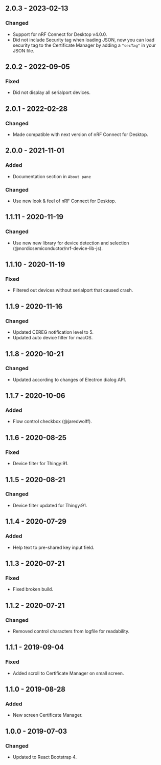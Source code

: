## 2.0.3 - 2023-02-13

### Changed

-   Support for nRF Connect for Desktop v4.0.0.
-   Did not include Security tag when loading JSON, now you can load security
    tag to the Certificate Manager by adding a `"secTag"` in your JSON file.

## 2.0.2 - 2022-09-05

### Fixed

-   Did not display all serialport devices.

## 2.0.1 - 2022-02-28

### Changed

-   Made compatible with next version of nRF Connect for Desktop.

## 2.0.0 - 2021-11-01

### Added

-   Documentation section in `About pane`

### Changed

-   Use new look & feel of nRF Connect for Desktop.

## 1.1.11 - 2020-11-19

### Changed

-   Use new new library for device detection and selection
    (@nordicsemiconductor/nrf-device-lib-js).

## 1.1.10 - 2020-11-19

### Fixed

-   Filtered out devices without serialport that caused crash.

## 1.1.9 - 2020-11-16

### Changed

-   Updated CEREG notification level to 5.
-   Updated auto device filter for macOS.

## 1.1.8 - 2020-10-21

### Changed

-   Updated according to changes of Electron dialog API.

## 1.1.7 - 2020-10-06

### Added

-   Flow control checkbox (@jaredwolff).

## 1.1.6 - 2020-08-25

### Fixed

-   Device filter for Thingy:91.

## 1.1.5 - 2020-08-21

### Changed

-   Device filter updated for Thingy:91.

## 1.1.4 - 2020-07-29

### Added

-   Help text to pre-shared key input field.

## 1.1.3 - 2020-07-21

### Fixed

-   Fixed broken build.

## 1.1.2 - 2020-07-21

### Changed

-   Removed control characters from logfile for readability.

## 1.1.1 - 2019-09-04

### Fixed

-   Added scroll to Certificate Manager on small screen.

## 1.1.0 - 2019-08-28

### Added

-   New screen Certificate Manager.

## 1.0.0 - 2019-07-03

### Changed

-   Updated to React Bootstrap 4.
